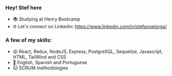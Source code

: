 ### Hey! Stef here

- 📚 Studying at Henry Bootcamp
- 🌐 Let's connect on Linkedin: https://www.linkedin.com/in/stefanoelorga/

### A few of my skills:

- 😝 React, Redux, NodeJS, Express, PostgreSQL, Sequelize, Javascript, HTML, TailWind and CSS
- 🙊 English, Spanish and Portuguese
- 🐱 SCRUM methodologies
